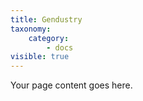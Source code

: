 ```yaml
---
title: Gendustry
taxonomy:
    category:
        - docs
visible: true
---
```


Your page content goes here.
